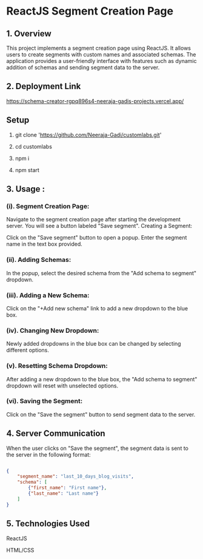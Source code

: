 # ReactJS Segment Creation Page

## 1. Overview
This project implements a segment creation page using ReactJS. It allows users to create segments with custom names and associated schemas. The application provides a user-friendly interface with features such as dynamic addition of schemas and sending segment data to the server.

## 2. Deployment Link
https://schema-creator-rgpq896s4-neeraja-gadis-projects.vercel.app/


## Setup

   
 1.  git clone 'https://github.com/Neeraja-Gadi/customlabs.git'

 2. cd customlabs

 3. npm  i

 4. npm start 


## 3. Usage : 
### (i). Segment Creation Page:

Navigate to the segment creation page after starting the development server. You will see a button labeled "Save segment".
Creating a Segment:

Click on the "Save segment" button to open a popup. Enter the segment name in the text box provided.

### (ii). Adding Schemas:

In the popup, select the desired schema from the "Add schema to segment" dropdown.

### (iii). Adding a New Schema:

Click on the "+Add new schema" link to add a new dropdown to the blue box.

### (iv). Changing New Dropdown:

Newly added dropdowns in the blue box can be changed by selecting different options.

### (v). Resetting Schema Dropdown:

After adding a new dropdown to the blue box, the "Add schema to segment" dropdown will reset with unselected options.


### (vi). Saving the Segment:

Click on the "Save the segment" button to send segment data to the server.


## 4. Server Communication 
When the user clicks on "Save the segment", the segment data is sent to the server in the following format:

```json

{ 
    "segment_name": "last_10_days_blog_visits", 
    "schema": [ 
        {"first_name": "First name"}, 
        {"last_name": "Last name"} 
    ] 
}

```

## 5. Technologies Used

ReactJS

HTML/CSS

